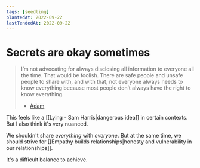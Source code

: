 ```yaml
---
tags: [seedling]
plantedAt: 2022-09-22
lastTendedAt: 2022-09-22
---
```


# Secrets are okay sometimes

> I’m not advocating for always disclosing all information to everyone all the time. That would be foolish. There are safe people and unsafe people to share with, and with that, not everyone always needs to know everything because most people don’t always have the right to know everything.
> - [Adam](https://www.letsdigress.com/our-actions-define-us/)

This feels like a [[Lying - Sam Harris|dangerous idea]] in certain contexts. But I also think it's very nuanced.

We shouldn't share *everything* with *everyone*. But at the same time, we should strive for [[Empathy builds relationships|honesty and vulnerability in our relationships]].

It's a difficult balance to achieve.
